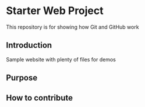 # Starter Web Project

This repository is for showing how Git and GitHub work

## Introduction

Sample website with plenty of files for demos

## Purpose

## How to contribute